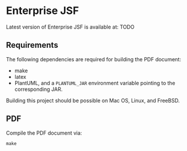 # Enterprise JSF

Latest version of Enterprise JSF is available at:
TODO

## Requirements

The following dependencies are required for building the PDF document:
* make
* latex
* PlantUML, and a `PLANTUML_JAR` environment variable pointing to the corresponding JAR.

Building this project should be possible on Mac OS, Linux, and FreeBSD.

## PDF

Compile the PDF document via:
```
make
```